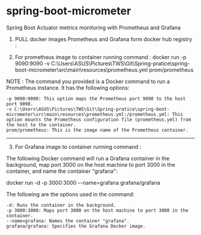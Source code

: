 # spring-boot-micrometer
Spring Boot Actuator metrics monitoring with Prometheus and Grafana

1) PULL docker images Prometheus and Grafana form docker hub registry :

2) For prometheus image to container running command :
docker run -p 9090:9090 -v C:\Users\ASUS\Pictures\TWS\Git\Spring-pratice\spring-boot-micrometer\src\main\resources\prometheus.yml prom/prometheus

NOTE : The command you provided is a Docker command to run a Prometheus instance. It has the following options:

    -p 9090:9090: This option maps the Prometheus port 9090 to the host port 9090.
    -v C:\Users\ASUS\Pictures\TWS\Git\Spring-pratice\spring-boot-micrometer\src\main\resources\prometheus.yml:/prometheus.yml: This option mounts the Prometheus configuration file (prometheus.yml) from the host to the container.
    prom/prometheus: This is the image name of the Prometheus container.

---------------------------------------------------------------------------------------------------------------------------------------------------------------------------------------------------------------------------

3) For Grafana image to container running command :

The following Docker command will run a Grafana container in the background, map port 3000 on the host machine to port 3000 in the container, and name the container "grafana":

docker run -d -p 3000:3000 --name=grafana grafana/grafana

The following are the options used in the command:

    -d: Runs the container in the background.
    -p 3000:3000: Maps port 3000 on the host machine to port 3000 in the container.
    --name=grafana: Names the container "grafana".
    grafana/grafana: Specifies the Grafana Docker image.
